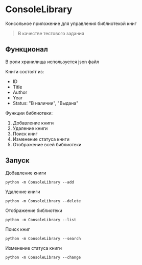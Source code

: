 # ConsoleLibrary
Консольное приложение для управления библиотекой книг
> В качестве тестового задания
## Функционал

В роли хранилища используется json файл

Книги состоят из:
* ID
* Title
* Author
* Year
* Status: "В наличии", "Выдана"

Функции библиотеки:
  
1. Добавление книги
2. Удаление книги
3. Поиск книг
4. Изменение статуса книги
5. Отображение всей библиотеки

## Запуск

Добавление книги
```
python -m ConsoleLibrary --add
```
Удаление книги
```
python -m ConsoleLibrary --delete
```
Отображение библиотеки
```
python -m ConsoleLibrary --list
```
Поиск книг
```
python -m ConsoleLibrary --search
```
Изменение статуса книги
```
python -m ConsoleLibrary --change
```


